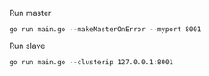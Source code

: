 Run master 

`go run main.go --makeMasterOnError --myport 8001`

Run slave

`go run main.go --clusterip 127.0.0.1:8001`